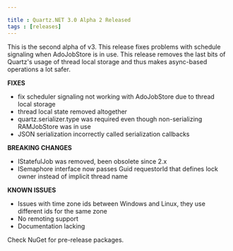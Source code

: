 ```yaml
---

title : Quartz.NET 3.0 Alpha 2 Released
tags : [releases]
---
```


This is the second alpha of v3. This release fixes problems with schedule signaling when AdoJobStore is in use.
This release removes the last bits of Quartz's usage of thread local storage and thus makes async-based operations a lot safer.

__FIXES__

* fix scheduler signaling not working with AdoJobStore due to thread local storage
* thread local state removed altogether
* quartz.serializer.type was required even though non-serializing RAMJobStore was in use
* JSON serialization incorrectly called serialization callbacks

__BREAKING CHANGES__

* IStatefulJob was removed, been obsolete since 2.x
* ISemaphore interface now passes Guid requestorId that defines lock owner instead of implicit thread name

__KNOWN ISSUES__

* Issues with time zone ids between Windows and Linux, they use different ids for the same zone
* No remoting support
* Documentation lacking

Check NuGet for pre-release packages.
